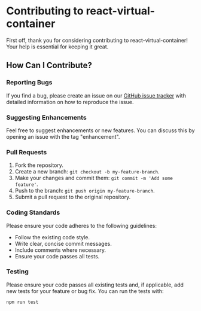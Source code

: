 # Contributing to react-virtual-container

First off, thank you for considering contributing to react-virtual-container! Your help is essential for keeping it great.

## How Can I Contribute?

### Reporting Bugs

If you find a bug, please create an issue on our [GitHub issue tracker](https://github.com/muhammadumair12345/react-virtual-container/issues) with detailed information on how to reproduce the issue.

### Suggesting Enhancements

Feel free to suggest enhancements or new features. You can discuss this by opening an issue with the tag "enhancement".

### Pull Requests

1. Fork the repository.
2. Create a new branch: `git checkout -b my-feature-branch`.
3. Make your changes and commit them: `git commit -m 'Add some feature'`.
4. Push to the branch: `git push origin my-feature-branch`.
5. Submit a pull request to the original repository.

### Coding Standards

Please ensure your code adheres to the following guidelines:

- Follow the existing code style.
- Write clear, concise commit messages.
- Include comments where necessary.
- Ensure your code passes all tests.

### Testing

Please ensure your code passes all existing tests and, if applicable, add new tests for your feature or bug fix. You can run the tests with:

```bash
npm run test
```

